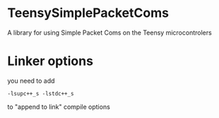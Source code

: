 # TeensySimplePacketComs
A library for using Simple Packet Coms on the Teensy microcontrolers

# Linker options

you need to add 

```-lsupc++_s -lstdc++_s```

to "append to link" compile options
